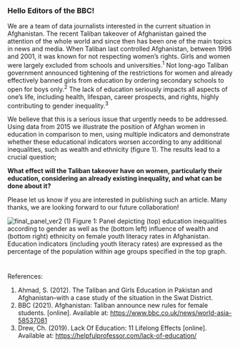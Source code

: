 ### **Hello Editors of the BBC!**

We are a team of data journalists interested in the current situation in Afghanistan. The recent Taliban takeover of Afghanistan gained the attention of the whole world and since then has been one of the main topics in news and media. When Taliban last controlled Afghanistan, between 1996 and 2001, it was known for not respecting women’s rights. Girls and women were largely excluded from schools and universities.<sup>1</sup> Not long-ago Taliban government announced tightening of the restrictions for women and already effectively banned girls from education by ordering secondary schools to open for boys only.<sup>2</sup> The lack of education seriously impacts all aspects of one’s life, including health, lifespan, career prospects, and rights, highly contributing to gender inequality.<sup>3</sup>

We believe that this is a serious issue that urgently needs to be addressed. Using data from 2015 we illustrate the position of Afghan women in education in comparison to men, using multiple indicators and demonstrate whether these educational indicators worsen according to any additional inequalities, such as wealth and ethnicity (figure 1). The results lead to a crucial question; 

**What effect will the Taliban takeover have on women, particularly their education, considering an already existing inequality, and what can be done about it?** 


Please let us know if you are interested in publishing such an article.
Many thanks, we are looking forward to our future collaboration!

![final_panel_ver2 (1)](https://user-images.githubusercontent.com/91272243/140303875-a6ef974d-00ba-460e-8d97-0745bad0d7f7.png)
Figure 1: Panel depicting (top) education inequalities according to gender as well as the (bottom left) influence of wealth and (bottom right) ethnicity on female youth literacy rates in Afghanistan. Education indicators (including youth literacy rates) are expressed as the percentage of the population within age groups specified in the top graph. 

#
References:
1.	Ahmad, S. (2012). The Taliban and Girls Education in Pakistan and Afghanistan–with a case study of the situation in the Swat District.
2.	BBC (2021). Afghanistan: Taliban announce new rules for female students. [online]. Available at: https://www.bbc.co.uk/news/world-asia-58537081
3.	Drew, Ch. (2019). Lack Of Education: 11 Lifelong Effects [online]. Available at: https://helpfulprofessor.com/lack-of-education/

